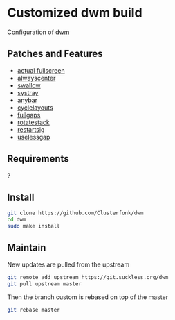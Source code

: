 # Customized dwm build
Configuration of [dwm](https://dwm.suckless.org/)

## Patches and Features
- [actual fullscreen](https://dwm.suckless.org/patches/actualfullscreen/)
- [alwayscenter](https://dwm.suckless.org/patches/alwayscenter/)
- [swallow](https://dwm.suckless.org/patches/swallow/)
- [systray](https://dwm.suckless.org/patches/systray/)
- [anybar](https://dwm.suckless.org/patches/anybar/)
- [cyclelayouts](https://dwm.suckless.org/patches/anybar/)
- [fullgaps](https://dwm.suckless.org/patches/fullgaps/)
- [rotatestack](https://dwm.suckless.org/patches/rotatestack/)
- [restartsig](https://dwm.suckless.org/patches/restartsig/)
- [uselessgap](https://dwm.suckless.org/patches/uselessgap/)

## Requirements
?

## Install
```bash
git clone https://github.com/Clusterfonk/dwm
cd dwm
sudo make install
```

## Maintain
New updates are pulled from the upstream
```bash
git remote add upstream https://git.suckless.org/dwm
git pull upstream master
```
Then the branch custom is rebased on top of the master
```bash
git rebase master
```
